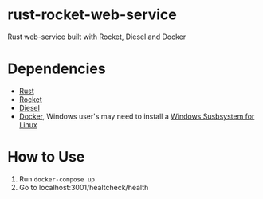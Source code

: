 # rust-rocket-web-service
Rust web-service built with Rocket, Diesel and Docker

# Dependencies
- [Rust](https://www.rust-lang.org/)
- [Rocket](https://rocket.rs)
- [Diesel](https://diesel.rs)
- [Docker](https://www.docker.com/), Windows user's may need to install a [Windows Susbsystem for Linux](https://docs.microsoft.com/en-us/windows/wsl/install-win10)

# How to Use

1. Run `docker-compose up`
2. Go to localhost:3001/healtcheck/health






